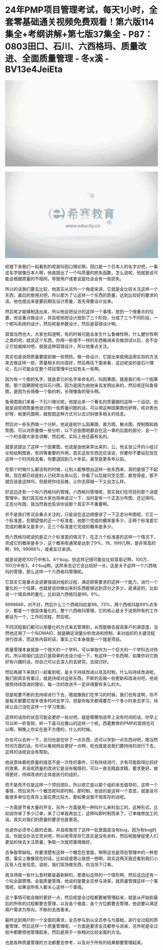 # 24年PMP项目管理考试，每天1小时，全套零基础通关视频免费观看！第六版114集全+考纲讲解+第七版37集全 - P87：0803田口、石川、六西格玛、质量改进、全面质量管理 - 冬x溪 - BV13e4JeiEta

![](img/aa7d96bdf73ed0ba44c5041acbf23ed6_0.png)

![](img/aa7d96bdf73ed0ba44c5041acbf23ed6_1.png)

呃接下来我们一起看到的呢是叫田口理论啊，田口是一个日本人的名字对吧，一看这名字就像日本人啊，他是提出了一个叫质量的损失函数，怎么说呢，他就是说可能会根据质量的不相同，导致用户或者说是社会会有一些损失。

所以的话我们要去比较，他其实从另外一个角度来讲，它就是会比较关注这样一个东西，最后的使用对吧，所以那为了让这样一个东西的质量，达到比较好的要求的话，他也提出来是要前期去设计质量，首先得要设计出来。

然后呢才能够制造出来，所以他会把设计的这样一个事情，放到一个很重点的位置，他会重点做设计，并且呢他把设计放到了三个阶段，分成了三个不同阶段，一个呢叫系统的设计，然后呢是参数设计，然后是容错设计啊。

容错当然也大，大家也知道啊，有的时候可能会发生什么鲁棒性啊，什么健壮性啊之类的吧，就说这个东西，你用一些很不一样的东西搬进来去做测试以后，会不会让它给崩掉对吧，就是这种容错设计，所以他重点关注。

其实也是说把质量要提前做一些预防，做一些设计，它提出来就用运用实验的方法来去做这样一些，质量相关的内容好，然后再往下面来看，这边呢说的是石川理论，石川可能会在整个项目管理中比较有名一些啊。

因为有一个图的名字，就是拿它的名字来命名的，叫因果图，就是我们有一个因果图，那个因果图呢也叫石川图，因为是因为由他来去发明出来的，然后呢还叫鱼骨图，是因为长得像一个鱼的刺，长得像鱼的骨头啊。

鱼骨图我们来看一下石川理论呢，他提出来一个著名的质量圈的这样一个运动，也就是说呃把质量他说识别一些质量问题的话，可以用这种因果图也好呀，核对表也好呀，帕里托图啊，趋势图这种方式可以去识别很多相关的信息。

然后对一些东西做一个分析，他说是呃什么因果图，直方图，散点图，控制图和趋势图，可以对质量做一些分析，以下这些图呢都会在这一章的后面的部分，会一个一个的去跟大家去讲解，然后呢，实际上他还最有名的。

就是说提出了这样一个因果图，也说是由他来弄出来的，公，他主张公开的小组讨论和绘制图表，有同等重要的作用，其实这些东西还应该说，你要你不要站在现在这样一个时间段去看，你要退回到几十年前，甚至是更多年以前。

在那个时候什么都没有的时候，让别人能够想出这样一些东西来，真的是很了不起啊，现在都已经是别人已经弄出来以后，你看了以后就司空见惯，都觉得是，那不就应该是这样吗，但是把你往前推，让你去穿越一下又会怎么样。

好这边还有一个叫六西格玛的管理，六西格玛管理呢，其实我们在项目的那个进度管理中，我们其实给大家也简单说过一下，当时是有一个正态分布图，还记得吗，正态分布图，我当然我也告诉你说那个其实不不重要啊。

并不是我们考试会重点关注的，只是说在这边顺便讲了一下正态分布图呢，它正一个标准差，在期望值的正一个标准差，他那个完成的概率是多少，正两个标准差它完成的概率又是多少，正三个标准差它完成的概率是多少。

而六西格玛呢说的是正六个标准差的情况下，在正六个标准差的这样一个情况下，完成它的概率是多少，这个概率呢通常是达到了9%，19。999几啊，是非常高的啊，99。99966%，或者反过来讲。

就是说是呃100万中有3。4个bug，你这样记很可能会比较容易记啊，100万，100万中有3。4个bug啊，这样来去记它会比较好一点，这是关于这样一个六西格玛的管理，那么这样一个六西格玛管理呢。

它其实它是重点会说要强调对组织过程，满足顾客要求的这样一个能力，进行一个量化的一个估算，也就是说你做出来的东西能够达到百分之多少，是满足的，比如说一个很具体的量化，比如说六西格玛是99。9%。

9999666，对不对，然后什么三个西格玛拉是99。73%，两个西格玛是99%点多少，都是一个很具体量化的，整个六西格玛管理，它的核心是关于说把所有的工作都设为一个，工作的流程，然后呢。

不同流程我们都可以用量化的方式来去管理到，从而能够去提高客户的满意度，当然他还用了一个叫DMAID，就是确定测量分析改进和控制，来对组织的关键流程进行改进，而这些内容的话，事实上它本身就是一个就是项目。

质量管理本身就是一个很大的一个学科，可以单独作为一个巨大的一个学科去对待的，所以呢咱们这边只是简单的去说介绍一下，有这样一个东西啊，如果你对它刚好有兴趣的话，你自己可以去深入的去研究，去探讨好。

然后再接下来我们一起看到呢，是关于持续改进以及及时制，什么叫持续改进呢，我们刚其实有看过，就是持续对这些东西，不断的去做一些更新和改进对吧，他说按照持续改进的理论，每一次的改进不一定非得要有多么的大。

但是呢要不断的去持续进行下去，嗯就像我们在学习的时候，我们也有说啊，你不是每天都要花很多很多时间去学习，但是你每天都得要花一个多小时来去学习，持续让自己泡在这样一个学习里面。

这样的话你的状态可能会更好一些对吧，就是嗯哪怕说早上没有时间的话，你早上可以听一听音频，听一下喜马拉雅山的这样一个呃，西夏教育的PMP的音频也可以啊，啊晚上你实在是不方便的，什么的时候。

你也可以去听一下，总归也是在听了一点东西，还可以学到一点东西对吧，嗯当然时间方面的话，你可以看视频会更好一点啊，呃也就是说我们要持续的进行下去，这样的话呢会会有帮助。

他说意味着呃质量的提高不是一次性的事件，只有持续进行，才有可能取得比较好的效果，并且呢质量的改进它是没有极限的，可以一直去精益求精，要求更好，做得更好，持续改进的主体是执行的组织。

而不是而不仅是这样一个项目团队，所以呢它是以那个组织来去倡导的，这样一个事情，然后另外一个概念呢叫即时制，即时制，他说的是这样一个意思，就是说可能很多单位在库存上面花费比较大，那如果说我不用库存的话呢。

一方面是节省大量的开支，另外一方面是用一种叫什么来料加工的，这种形式，比如说你来了多少订单，来了订单我再加工，这种叫即时制而来了，订单维修加工的话，其实对我们的质量的要求也是更高。

也说你必须专心致的去做，并且呢做完了这样一批里面是没有bug，因为有bug的话，你就没办法交货对吧，所以呢零库存它其实是没有余料，然后呢能够促使人们更加的快去关注质量，争取一次就把事情做好。

去争取零缺陷，你要清楚有这样一个概念在里面，啊啊这也是项目管理中的一种思想，事实上像像现在的话，比如说是嗯让我想一想啊，其实这两天我还看到我们小区有人在发信息，说呃，我们现场做东西，你当场下订单。

我当场做一些什么食材都是最新鲜的，那类似这样的一个情形啊，然后这边还有一个叫全面管理，全面质量管理，他说的是要全员参与进来，就质量管理这样一个事情呢，如果说所有人都关心这样一个事情。

这个事情可能会做的更好一点，然后呢是全过程都要被管理起来，就是从开始到最后的所有的过程都要去管理，以及各个维度，各个方位都要去管理，他说要以满足用户需求为导向，不断的去改善来。

最终达到用户的一个全面的需求，全员参与到以全员参与为基础，进行全过程的质量管理，然后这样一个质量管理呢，一方面是要求全员都参与进来，另外呢是全过程中都要把他管理起来，然后是用于一些相对比较全面的方法。

也是各种质量管理的方法都要去参考，以及对于所有的结果都要管理起来。